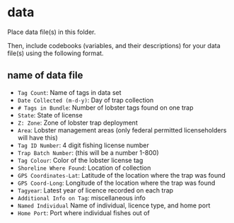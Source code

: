 # data

Place data file(s) in this folder.

Then, include codebooks (variables, and their descriptions) for your data file(s) using the following format.

## name of data file

- `Tag Count`: Name of tags in data set 
- `Date Collected (m-d-y)`: Day of trap collection 
- `# Tags in Bundle`: Number of lobster tags found on one trap   
- `State`: State of license 
- `Z: Zone`: Zone of lobster trap deployment 
- `Area`: Lobster management areas (only federal permitted licenseholders will have this)
- `Tag ID Number`: 4 digit fishing license number 
- `Trap Batch Number`: (this will be a number 1-800)
- `Tag Colour`: Color of the lobster license tag
- `Shoreline Where Found`: Location of collection 
- `GPS Coordinates-Lat`: Latitude of the location where the trap was found
- `GPS Coord-Long`: Longitude of the location where the trap was found
- `Tagyear`: Latest year of licence recorded on each trap   
- `Additional Info on Tag`: miscellaneous info
- `Named Individual` Name of individual, licence type, and home port
- `Home Port`: Port where individual fishes out of
